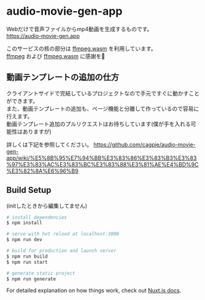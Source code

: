 # audio-movie-gen-app

Webだけで音声ファイルからmp4動画を生成するものです。  
https://audio-movie-gen.app

このサービスの核の部分は [ffmpeg.wasm](https://github.com/ffmpegwasm/ffmpeg.wasm) を利用しています。  
[ffmpeg](https://ffmpeg.org/) および [ffmpeg.wasm](https://github.com/ffmpegwasm/ffmpeg.wasm) に感謝を🙏


## 動画テンプレートの追加の仕方

クライアントサイドで完結しているプロジェクトなので手元ですぐに動かすことができます。  
また、動画テンプレートの追加も、ページ機能と分離して作っているので容易に行えます。  
動画テンプレート追加のプルリクエストはお待ちしています(僕が手を入れる可能性はありますが)  

詳しくは下記を参照してください。
https://github.com/cagpie/audio-movie-gen-app/wiki/%E5%8B%95%E7%94%BB%E3%83%86%E3%83%B3%E3%83%97%E3%83%AC%E3%83%BC%E3%83%88%E3%81%AE%E4%BD%9C%E3%82%8A%E6%96%B9

## Build Setup

(initしたときから編集してません)  

```bash
# install dependencies
$ npm install

# serve with hot reload at localhost:3000
$ npm run dev

# build for production and launch server
$ npm run build
$ npm run start

# generate static project
$ npm run generate
```

For detailed explanation on how things work, check out [Nuxt.js docs](https://nuxtjs.org).

